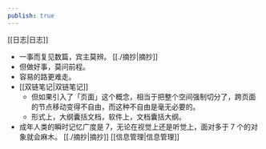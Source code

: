 ```yaml
---
publish: true
---
```

[[日志|日志]]  
- 一事而复见数篇，宾主莫辨。 [[./摘抄|摘抄]]  
- 但做好事，莫问前程。  
- 容易的路更难走。  
- [[双链笔记|双链笔记]]  
	- 但如果引入了「页面」这个概念，相当于把整个空间强制切分了，跨页面的节点移动变得不自由，而这种不自由是毫无必要的。  
	- 形式上，大纲囊括文档，软件上，文档囊括大纲。  
- 成年人类的瞬时记忆广度是 7，无论在视觉上还是听觉上，面对多于 7 个的对象就会麻木。 [[./摘抄|摘抄]] [[信息管理|信息管理]]  
